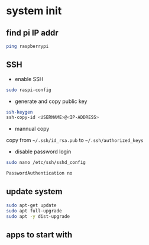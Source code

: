 # system init

## find pi IP addr

```sh
ping raspberrypi
```

## SSH

- enable SSH

```sh
sudo raspi-config
```

- generate and copy public key

```sh
ssh-keygen
ssh-copy-id <USERNAME>@<IP-ADDRESS>
```

- mannual copy

copy from `~/.ssh/id_rsa.pub` to `~/.ssh/authorized_keys`

- disable password login

```sh
sudo nano /etc/ssh/sshd_config
```

```txt
PasswordAuthentication no
```

## update system

```sh
sudo apt-get update
sudo apt full-upgrade
sudo apt -y dist-upgrade
```

## apps to start with

```sh

```
